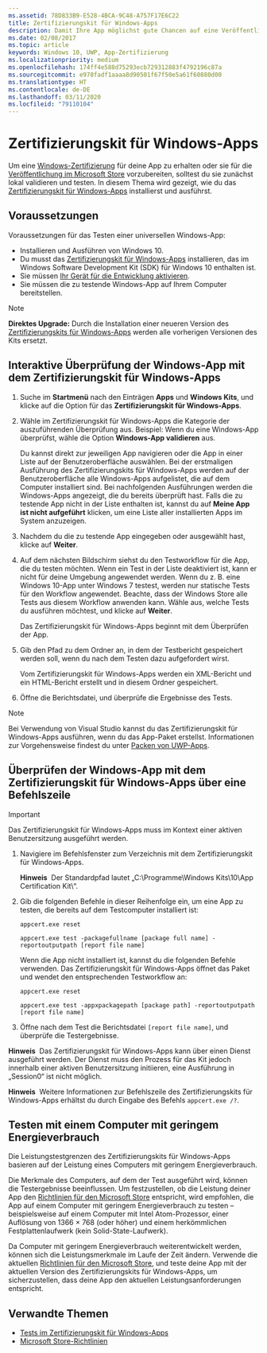 ```yaml
---
ms.assetid: 78D833B9-E528-4BCA-9C48-A757F17E6C22
title: Zertifizierungskit für Windows-Apps
description: Damit Ihre App möglichst gute Chancen auf eine Veröffentlichung im Microsoft Store oder auf eine Windows-Zertifizierung hat, sollten Sie sie auf Ihrem Computer überprüfen und testen, bevor Sie sie zur Zertifizierung übermitteln. In diesem Thema wird erläutert, wie Sie das Zertifizierungskit für Windows-Apps installieren und ausführen.
ms.date: 02/08/2017
ms.topic: article
keywords: Windows 10, UWP, App-Zertifizierung
ms.localizationpriority: medium
ms.openlocfilehash: 174ff4e588d75293ecb729312883f4792196c87a
ms.sourcegitcommit: e978fadf1aaaa8d90501f67f50e5a61f60880d00
ms.translationtype: HT
ms.contentlocale: de-DE
ms.lasthandoff: 03/11/2020
ms.locfileid: "79110104"
---
```

# <a name="windows-app-certification-kit"></a>Zertifizierungskit für Windows-Apps

Um eine [Windows-Zertifizierung](/windows/win32/win_cert/windows-certification-portal) für deine App zu erhalten oder sie für die [Veröffentlichung im Microsoft Store](/windows/uwp/publish/app-submissions) vorzubereiten, solltest du sie zunächst lokal validieren und testen. In diesem Thema wird gezeigt, wie du das [Zertifizierungskit für Windows-Apps](https://developer.microsoft.com/windows/develop/app-certification-kit) installierst und ausführst.

## <a name="prerequisites"></a>Voraussetzungen

Voraussetzungen für das Testen einer universellen Windows-App:

- Installieren und Ausführen von Windows 10.
- Du musst das [Zertifizierungskit für Windows-Apps](https://developer.microsoft.com/windows/downloads/app-certification-kit/) installieren, das im Windows Software Development Kit (SDK) für Windows 10 enthalten ist.
- Sie müssen [Ihr Gerät für die Entwicklung aktivieren](/windows/uwp/get-started/enable-your-device-for-development).
- Sie müssen die zu testende Windows-App auf Ihrem Computer bereitstellen.

> [!NOTE]
> **Direktes Upgrade:** Durch die Installation einer neueren Version des [Zertifizierungskits für Windows-Apps](https://developer.microsoft.com/windows/develop/app-certification-kit) werden alle vorherigen Versionen des Kits ersetzt.

## <a name="validate-your-windows-app-using-the-windows-app-certification-kit-interactively"></a>Interaktive Überprüfung der Windows-App mit dem Zertifizierungskit für Windows-Apps

1. Suche im **Startmenü** nach den Einträgen **Apps** und **Windows Kits**, und klicke auf die Option für das **Zertifizierungskit für Windows-Apps**.

2. Wähle im Zertifizierungskit für Windows-Apps die Kategorie der auszuführenden Überprüfung aus. Beispiel: Wenn du eine Windows-App überprüfst, wähle die Option **Windows-App validieren** aus.

    Du kannst direkt zur jeweiligen App navigieren oder die App in einer Liste auf der Benutzeroberfläche auswählen. Bei der erstmaligen Ausführung des Zertifizierungskits für Windows-Apps werden auf der Benutzeroberfläche alle Windows-Apps aufgelistet, die auf dem Computer installiert sind. Bei nachfolgenden Ausführungen werden die Windows-Apps angezeigt, die du bereits überprüft hast. Falls die zu testende App nicht in der Liste enthalten ist, kannst du auf **Meine App ist nicht aufgeführt** klicken, um eine Liste aller installierten Apps im System anzuzeigen.

3. Nachdem du die zu testende App eingegeben oder ausgewählt hast, klicke auf **Weiter**.

4. Auf dem nächsten Bildschirm siehst du den Testworkflow für die App, die du testen möchten. Wenn ein Test in der Liste deaktiviert ist, kann er nicht für deine Umgebung angewendet werden. Wenn du z. B. eine Windows 10-App unter Windows 7 testest, werden nur statische Tests für den Workflow angewendet. Beachte, dass der Windows Store alle Tests aus diesem Workflow anwenden kann. Wähle aus, welche Tests du ausführen möchtest, und klicke auf **Weiter**.

    Das Zertifizierungskit für Windows-Apps beginnt mit dem Überprüfen der App.

5. Gib den Pfad zu dem Ordner an, in dem der Testbericht gespeichert werden soll, wenn du nach dem Testen dazu aufgefordert wirst.

    Vom Zertifizierungskit für Windows-Apps werden ein XML-Bericht und ein HTML-Bericht erstellt und in diesem Ordner gespeichert.

6. Öffne die Berichtsdatei, und überprüfe die Ergebnisse des Tests.

> [!NOTE]
> Bei Verwendung von Visual Studio kannst du das Zertifizierungskit für Windows-Apps ausführen, wenn du das App-Paket erstellst. Informationen zur Vorgehensweise findest du unter [Packen von UWP-Apps](/windows/msix/package/packaging-uwp-apps).

## <a name="validate-your-windows-app-using-the-windows-app-certification-kit-from-a-command-line"></a>Überprüfen der Windows-App mit dem Zertifizierungskit für Windows-Apps über eine Befehlszeile

> [!IMPORTANT]
> Das Zertifizierungskit für Windows-Apps muss im Kontext einer aktiven Benutzersitzung ausgeführt werden.

1. Navigiere im Befehlsfenster zum Verzeichnis mit dem Zertifizierungskit für Windows-Apps.

    **Hinweis**  Der Standardpfad lautet „C:\\Programme\\Windows Kits\\10\\App Certification Kit\\“.

2. Gib die folgenden Befehle in dieser Reihenfolge ein, um eine App zu testen, die bereits auf dem Testcomputer installiert ist:

    `appcert.exe reset`

    `appcert.exe test -packagefullname [package full name] -reportoutputpath [report file name]`

    Wenn die App nicht installiert ist, kannst du die folgenden Befehle verwenden. Das Zertifizierungskit für Windows-Apps öffnet das Paket und wendet den entsprechenden Testworkflow an:

    `appcert.exe reset`

    `appcert.exe test -appxpackagepath [package path] -reportoutputpath [report file name]`

3. Öffne nach dem Test die Berichtsdatei `[report file name]`, und überprüfe die Testergebnisse.

**Hinweis**  Das Zertifizierungskit für Windows-Apps kann über einen Dienst ausgeführt werden. Der Dienst muss den Prozess für das Kit jedoch innerhalb einer aktiven Benutzersitzung initiieren, eine Ausführung in „Session0“ ist nicht möglich.

**Hinweis**  Weitere Informationen zur Befehlszeile des Zertifizierungskits für Windows-Apps erhältst du durch Eingabe des Befehls `appcert.exe /?`.

## <a name="testing-with-a-low-power-computer"></a>Testen mit einem Computer mit geringem Energieverbrauch

Die Leistungstestgrenzen des Zertifizierungskits für Windows-Apps basieren auf der Leistung eines Computers mit geringem Energieverbrauch.

Die Merkmale des Computers, auf dem der Test ausgeführt wird, können die Testergebnisse beeinflussen. Um festzustellen, ob die Leistung deiner App den [Richtlinien für den Microsoft Store](https://docs.microsoft.com/legal/windows/agreements/store-policies) entspricht, wird empfohlen, die App auf einem Computer mit geringem Energieverbrauch zu testen – beispielsweise auf einem Computer mit Intel Atom-Prozessor, einer Auflösung von 1366 × 768 (oder höher) und einem herkömmlichen Festplattenlaufwerk (kein Solid-State-Laufwerk).

Da Computer mit geringem Energieverbrauch weiterentwickelt werden, können sich die Leistungsmerkmale im Laufe der Zeit ändern. Verwende die aktuellen [Richtlinien für den Microsoft Store](https://docs.microsoft.com/legal/windows/agreements/store-policies), und teste deine App mit der aktuellen Version des Zertifizierungskits für Windows-Apps, um sicherzustellen, dass deine App den aktuellen Leistungsanforderungen entspricht.

## <a name="related-topics"></a>Verwandte Themen

- [Tests im Zertifizierungskit für Windows-Apps](windows-app-certification-kit-tests.md)
- [Microsoft Store-Richtlinien](https://docs.microsoft.com/legal/windows/agreements/store-policies)
